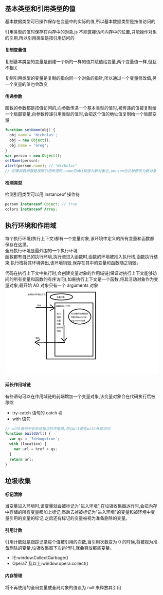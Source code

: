 ## 基本类型和引用类型的值

基本数据类型可已操作保存在变量中的实际的值,所以基本数据类型是按值访问的

引用类型的值时保存在内存中的对象,js 不能直接访问内存中的位置,只能操作对象的引用,所以引用类型是按引用访问的

#### 复制变量值

复制基本类型的变量是创建一个新的一样的值并赋值给变量,两个变量值一样,但互不相关

复制引用类型的变量是复制的指向同一个对象的指针,所以通过一个变量修改值,另一个变量的值也会改变

#### 传递参数

函数的参数都是按值访问的,向参数传递一个基本类型的值时,被传递的值被复制给一个局部变量,向参数传递引用类型的值时,会把这个值的地址值复制给一个局部变量

```js
function setName(obj) {
  obj.name = 'Nicholas';
  obj = new Object();
  obj.name = 'Greg';
}
var person = new Object();
setName(person);
alert(person.name); // "Nicholas"
// 如果函数参数是按照引用传递的,name将obj赋值为新对象后,person也会被修改为新对象
```

#### 检测类型

检测引用类型可以用 instanceof 操作符

```js
person instanceof Object; // true
colors instanceof Array;
```

## 执行环境和作用域

每个执行环境(执行上下文)都有一个变量对象,该环境中定义的所有变量和函数都保存在这里。  
全局执行环境是最外围的一个执行环境  
函数都有自己的执行环境,执行流进入函数时,函数的环境被推入执行栈,函数执行结束,执行栈将其环境弹出,该环境销毁,保存在其中的变量和函数随之销毁。

代码在执行上下文中执行时,会创建变量对象的作用域链(保证对执行上下文能够访问的所有变量和函数的有序访问),如果执行上下文是一个函数,将其活动对象作为变量对象,最开始 AO 对象只有一个 arguments 对象
![images](images/执行环境和作用域.png)

#### 延长作用域链

有些语句可以在作用域链的前端增加一个变量对象,该变量对象会在代码执行后被移除

- try-catch 语句的 catch 块
- with 语句

```js
// with语句不会形成独立的作用域,所以url能在with外部访问
function buildUrl() {
  var qs = '?debug=true';
  with (location) {
    var url = href + qs;
  }
  return url;
}
```

## 垃圾收集

#### 标记清除

当变量进入环境时,该变量就会被标记为"进入环境",在垃圾收集器运行时,会把内存中存储的所有变量都加上标记,然后去掉被标记为"进入环境"的变量和被环境中变量引用的变量的标记,之后还有标记的变量被视为准备删除的变量。

#### 引用计数

引用计数就是跟踪记录每个值被引用的次数,当引用次数变为 0 的时候,将被视为准备删除的变量,垃圾收集器下次运行时,就会释放那些变量。

- IE:window.CollectGarbage()
- Opera7 及以上:window.opera.collect()

#### 内存管理

将不再使用的全局变量或全局对象的值设为 null 来释放其引用
